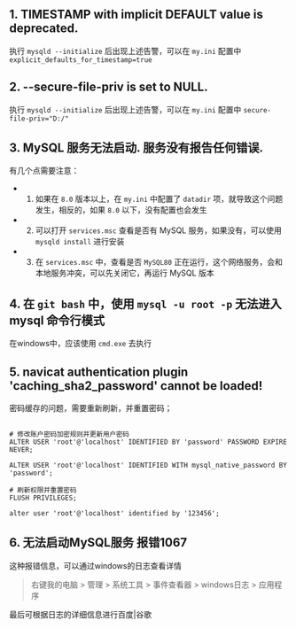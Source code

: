 ## 1. TIMESTAMP with implicit DEFAULT value is deprecated.
执行 `mysqld --initialize` 后出现上述告警，可以在 `my.ini` 配置中 `explicit_defaults_for_timestamp=true`

## 2. --secure-file-priv is set to NULL.
执行 `mysqld --initialize` 后出现上述告警，可以在 `my.ini` 配置中 
`secure-file-priv="D:/"`


## 3. MySQL 服务无法启动. 服务没有报告任何错误.
有几个点需要注意：
- 1. 如果在 `8.0` 版本以上，在 `my.ini` 中配置了 `datadir` 项，就导致这个问题发生，相反的，如果 `8.0` 以下，没有配置也会发生
- 2. 可以打开 `services.msc` 查看是否有 MySQL 服务，如果没有，可以使用 `mysqld install` 进行安装
- 3. 在 `services.msc` 中，查看是否 `MySQL80` 正在运行，这个网络服务，会和本地服务冲突，可以先关闭它，再运行 MySQL 版本


## 4. 在 `git bash` 中，使用 `mysql -u root -p` 无法进入 mysql 命令行模式
在windows中，应该使用 `cmd.exe` 去执行


## 5. navicat authentication plugin 'caching_sha2_password' cannot be loaded!
密码缓存的问题，需要重新刷新，并重置密码；
``` mysql

# 修改账户密码加密规则并更新用户密码
ALTER USER 'root'@'localhost' IDENTIFIED BY 'password' PASSWORD EXPIRE NEVER;

ALTER USER 'root'@'localhost' IDENTIFIED WITH mysql_native_password BY 'password';

# 刷新权限并重置密码
FLUSH PRIVILEGES;

alter user 'root'@'localhost' identified by '123456';
```


## 6. 无法启动MySQL服务 报错1067
这种报错信息，可以通过windows的日志查看详情

> 右键我的电脑 > 管理 > 系统工具 > 事件查看器 > windows日志 > 应用程序

最后可根据日志的详细信息进行百度|谷歌